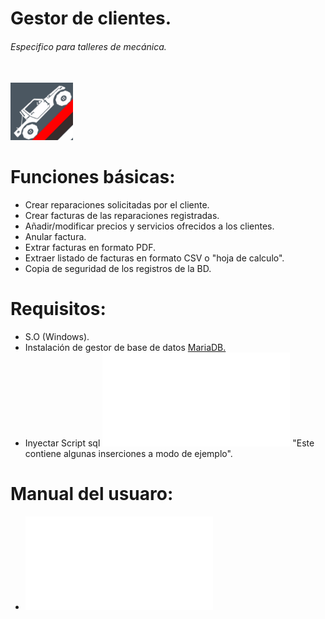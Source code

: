 # Gestor de clientes.<h6><i> Especifico para talleres de mecánica.</i></h6><br/>
<img src="App/GestorClientes/img/logo.PNG" width="100">


Funciones básicas:
=================================
- Crear reparaciones solicitadas por el cliente.
- Crear facturas de las reparaciones registradas.
- Añadir/modificar precios y servicios ofrecidos a los clientes.
- Anular factura.
- Extrar facturas en formato PDF.
- Extraer listado de facturas en formato CSV o "hoja de calculo".
- Copia de seguridad de los registros de la BD.

Requisitos:
=================================
- S.O (Windows).
- Instalación de gestor de base de datos <a href="https://downloads.mariadb.org/mariadb">MariaDB.</a>
- Inyectar Script sql ![mecanica.sql](scriptBDsql/mecanica.sql) "Este contiene algunas inserciones a modo de ejemplo".

Manual del usuaro:
=================================
- ![Manual en PDF.](ManualUsuario/ManualDeUsuario.pdf)
